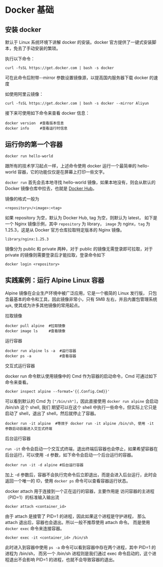 # Docker 基础

## 安装 docker

默认于 Linux 系统环境下讲解 docker 的安装。docker 官方提供了一键式安装脚本，免去了手动安装的繁琐。

执行以下命令：

```shell
curl -fsSL https://get.docker.com | bash -s docker
```

可在此命令后附带--mirror 参数设置镜像源，以提高国内服务器下载 docker 的速度

如使用阿里云镜像：

```shell
curl -fsSL https://get.docker.com | bash -s docker --mirror Aliyun
```

接下来可使用如下命令来查看 docker 信息：

```shell
docker version  #查看版本信息
docker info     #查看运行时信息
```

## 运行你的第一个容器

```shell
docker run hello-world
```

跟所有的技术学习起点一样，上述命令使用 docker 运行一个最简单的 hello-world 容器，它的功能仅仅是在屏幕上打印一些文字。

`docker run` 首先会去本地寻找 hello-world 镜像，如果本地没有，则会从默认的 Docker 镜像仓库中拉去，也就是 [Docker Hub](https://hub.docker.com/)。

镜像的格式一般为

```text
<repository>/<image>:<tag>
```

如果 repository 为空，默认为 Docker Hub, tag 为空，则默认为 latest，
如下是一个 Nginx 镜像示例，其中 `repository` 为 library，
`image` 为 nginx，`tag` 为 1.25.3，这是从 Docker 官方仓库拉取特定版本的 Nginx 镜像。

```text
library/nginx:1.25.3
```

镜像分为 public 和 private 两种，对于 public 的镜像无需登录即可拉取，对于 private 的镜像则需要登录后才能拉取，登录命令如下

```shell
docker login <repository>
```

## 实践案例：运行 Alpine Linux 容器

Alpine 镜像在企业生产环境中被广泛应用，它是一个极简的 Linux 发行版，
只包含最基本的命令和工具，因此镜像非常小，只有 5MB 左右，并且内置包管理系统 `apk`, 使其成为许多其他镜像的常用起点。

拉取镜像

``` shell
docker pull alpine  #拉取镜像
docker image ls     #查看镜像
```

运行容器

``` shell
docker run alpine ls -a  #运行容器
docker ps -a             #查看容器
```

交互式运行容器

docker run 命令默认使用镜像中的 Cmd 作为容器的启动命令，Cmd 可通过如下命令来查看。

``` shell
docker inspect alpine --format='{{.Config.Cmd}}'
```

可以看到默认的 Cmd 为 `["/bin/sh"]`，因此直接使用 `docker run alpine` 会启动 /bin/sh 这个 shell,
我们 期望可以在这个 shell 中执行一些命令，但实际上它只是启动了 shell，退出了 shell，然后就停止了容器。

``` shell
docker run -it alpine  #等效于 docker run -it alpine /bin/sh, 使用 -it 参数启动容器进入交互式终端
```

后台运行容器

`run -it` 命令会启动一个交互式终端，退出终端后容器也会停止，如果希望容器在后台运行，可以使用 `-d` 参数，如下命令会启动一个后台运行的容器。

``` shell
docker run -it -d alpine #后台运行容器
```

加上 -d 参数后，容器不会执行完命令后立即退出，而是会进入后台运行，此时会返回一个唯一的 ID，使用 `docker ps` 命令可以查看容器运行状态。

docker attach 用于连接到一个正在运行的容器，主要作用是 访问容器的主进程（PID=1）的标准输入输出流

``` shell
docker attach <container_id>
```

由于 attach 是接管了 PID=1 的进程，因此如果这个进程是守护进程，
那么 attach 退出后，容器也会退出。所以一般不推荐使用 attach 命令。
而是使用 `docker exec` 命令来连接容器。

``` shell
docker exec -it <container_id> /bin/sh
```

此时进入到容器中使用 `ps -a` 命令可以看到容器中存在两个进程，其中 PID=1 的进程为 /bin/sh，
而另一个 /bin/sh 进程则是我们通过 exec 命令启动的，这个进程退出不会影响 PID=1 的进程，也就不会导致容器的退出。
